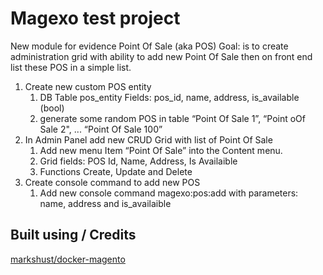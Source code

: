 # Magexo test project

New module for evidence Point Of Sale (aka POS)
Goal: is to create administration grid with ability to add new Point Of Sale then on front end list these POS in a simple list.

1. Create new custom POS entity
    1. DB Table pos_entity Fields: pos_id, name, address, is_available (bool)
    2. generate some random POS in table “Point Of Sale 1”, “Point oOf Sale 2", ... “Point Of Sale 100”
2. In Admin Panel add new CRUD Grid with list of Point Of Sale
    1. Add new menu Item “Point Of Sale” into the Content menu.
    2. Grid fields: POS Id, Name, Address, Is Availaible
    3. Functions Create, Update and Delete
3. Create console command to add new POS
    1. Add new console command magexo:pos:add with parameters: name, address and is_availaible

## Built using / Credits

[markshust/docker-magento](https://github.com/markshust/docker-magento)
